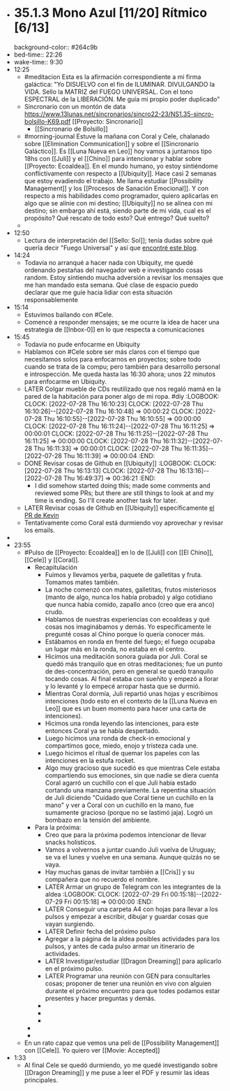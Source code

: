 - # 35.1.3 Mono Azul [11/20] Rítmico [6/13]
  background-color:: #264c9b
- bed-time:: 22:26
- wake-time:: 9:30
- 12:25
	- #meditacion Esta es la afirmación correspondiente a mi firma galáctica: "Yo DISUELVO con el fin de ILUMINAR. DIVULGANDO la VIDA. Sello la MATRIZ del FUEGO UNIVERSAL. Con el tono ESPECTRAL de la LIBERACIÓN. Me guía mi propio poder duplicado"
	- Sincronario con un montón de data https://www.13lunas.net/sincronarios/sincro22-23/NS1.35-sincro-bolsillo-K69.pdf [[Proyecto: Sincronario]]
		- [[Sincronario de Bolsillo]]
	- #morning-journal Estuve la mañana con Coral y Cele, chalanado sobre [[Elimination Communication]] y sobre el [[Sincronario Galáctico]]. Es [[Luna Nueva en Leo]] hoy vamos a juntarnos tipo 18hs con [[Juli]] y el [[Chino]] para intencionar y hablar sobre [[Proyecto: Ecoaldea]].
	  En el mundo humano, yo estoy sintiéndome conflictivamente con respecto a [[Ubiquity]]. Hace casi 2 semanas que estoy evadiendo el trabajo. Me llama estudiar [[Possibility Management]] y los [[Procesos de Sanación Emocional]]. Y con respecto a mis habilidades como programador, quiero aplicarlas en algo que se alínie con mi destino; [[Ubiquity]] no se alínea con mi destino; sin embargo ahí está, siendo parte de mi vida, cual es el propósito? Qué rescato de todo esto? Qué entrego? Qué suelto?
	-
- 12:50
	- Lectura de interpretación del [[Sello: Sol]]; tenía dudas sobre qué quería decir "Fuego Universal" y así que [encontré este blog](https://oraculomaya.com/blog/f/sol-ahau-fuego-universal-o-conexi%C3%B3n-con-la-fuente?blogcategory=conflicto).
- 14:24
	- Todavía no arranqué a hacer nada con Ubiquity, me quedé ordenando pestañas del navegador web e investigando cosas random. Estoy sintiendo mucha adversión a revisar los mensajes que me han mandado esta semana. Qué clase de espacio puedo declarar que me guíe hacia lidiar con esta situación responsablemente
- 15:14
	- Estuvimos bailando con #Cele.
	- Comencé a responder mensajes; se me ocurre la idea de hacer una estrategia de [[Inbox-0]] en lo que respecta a comunicaciones
- 15:45
	- Todavía no pude enfocarme en Ubiquity
	- Hablamos con #Cele sobre ser más claros con el tiempo que necesitamos solos para enfocarnos en proyectos; sobre todo cuando se trata de la compu; pero también para desarrollo personal e introspección. Me queda hasta las 16:30 ahora; unos 22 minutos para enfocarme en Ubiquity.
	- LATER Colgar mueble de CDs reutilizado que nos regaló mamá en la pared de la habitación para poner algo de mi ropa. #diy
	  :LOGBOOK:
	  CLOCK: [2022-07-28 Thu 16:10:23]
	  CLOCK: [2022-07-28 Thu 16:10:26]--[2022-07-28 Thu 16:10:48] =>  00:00:22
	  CLOCK: [2022-07-28 Thu 16:10:55]--[2022-07-28 Thu 16:10:55] =>  00:00:00
	  CLOCK: [2022-07-28 Thu 16:11:24]--[2022-07-28 Thu 16:11:25] =>  00:00:01
	  CLOCK: [2022-07-28 Thu 16:11:25]--[2022-07-28 Thu 16:11:25] =>  00:00:00
	  CLOCK: [2022-07-28 Thu 16:11:32]--[2022-07-28 Thu 16:11:33] =>  00:00:01
	  CLOCK: [2022-07-28 Thu 16:11:35]--[2022-07-28 Thu 16:11:39] =>  00:00:04
	  :END:
	- DONE Revisar cosas de Github en [[Ubiquity]]
	  :LOGBOOK:
	  CLOCK: [2022-07-28 Thu 16:13:13]
	  CLOCK: [2022-07-28 Thu 16:13:16]--[2022-07-28 Thu 16:49:37] =>  00:36:21
	  :END:
		- I did somehow started doing this; made some comments and reviewed some PRs; but there are still things to look at and my time is ending. So I'll create another task for later.
	- LATER Revisar cosas de Github en [[Ubiquity]] específicamente [el PR de Kevin](https://github.com/ubiquity/ubiquity-dollar/pull/196)
	- Tentativamente como Coral está durmiendo voy aprovechar y revisar los emails.
-
- 23:55
	- #Pulso de [[Proyecto: Ecoaldea]] en lo de [[Juli]] con [[El Chino]], [[Cele]] y [[Coral]].
		- Recapitulación
			- Fuimos y llevamos yerba, paquete de galletitas y fruta. Tomamos mates también.
			- La noche comenzó con mates, galletitas, frutos misteriosos (manto de algo, nunca los había probado) y algo cotidiano que nunca había comido, zapallo anco (creo que era anco) crudo.
			- Hablamos de nuestras experiencias con ecoaldeas y qué cosas nos imaginábamos y demás. Yo específicamente le pregunté cosas al Chino porque lo quería conocer más.
			- Estábamos en ronda en frente del fuego; el fuego ocupaba un lugar más en la ronda, no estaba en el centro.
			- Hicimos una meditación sonora guiada por Juli. Coral se quedó más tranquilo que en otras meditaciones; fue un punto de des-concentración, pero en general se quedó tranquilo tocando cosas. Al final estaba con sueñito y empezó a llorar y lo levanté y lo empecé arropar hasta que se durmió.
			- Mientras Coral dormía, Juli repartió unas hojas y escribimos intenciones (todo esto en el contexto de la [[Luna Nueva en Leo]] que es un buen momento para hacer una carta de intenciones).
			- Hicimos una ronda leyendo las intenciones, para este entonces Coral ya se había despertado.
			- Luego hicimos una ronda de check-in emocional y compartimos goce, miedo, enojo y tristeza cada une.
			- Luego hicimos el ritual de quemar los papeles con las intenciones en la estufa rocket.
			- Algo muy gracioso que sucedió es que mientras Cele estaba compartiendo sus emociones, sin que nadie se diera cuenta Coral agarró un cuchillo con el que Juli había estado cortando una manzana previamente. La repentina situación de Juli diciendo "Cuidado que Coral tiene un cuchillo en la mano" y ver a Coral con un cuchillo en la mano, fue sumamente gracioso (porque no se lastimó jaja). Logró un bombazo en la tensión del ambiente.
		- Para la próxima:
			- Creo que para la próxima podemos intencionar de llevar snacks holísticos.
			- Vamos a volvernos a juntar cuando Juli vuelva de Uruguay; se va el lunes y vuelve en una semana. Aunque quizás no se vaya.
			- Hay muchas ganas de invitar también a [[Cris]] y su compañera que no recuerdo el nombre.
			- LATER Armar un grupo de Telegram con les integrantes de la aldea
			  :LOGBOOK:
			  CLOCK: [2022-07-29 Fri 00:15:18]--[2022-07-29 Fri 00:15:18] =>  00:00:00
			  :END:
			- LATER Conseguir una carpeta A4 con hojas para llevar a los pulsos y empezar a escribir, dibujar y guardar cosas que vayan surgiendo.
			- LATER Definir fecha del próximo pulso
			- Agregar a la página de la aldea posibles actividades para los pulsos, y antes de cada pulso armar un itinerario de actividades.
			- LATER Investigar/estudiar [[Dragon Dreaming]] para aplicarlo en el próximo pulso.
			- LATER Programar una reunión con GEN para consultarles cosas; proponer de tener una reunión en vivo con alguien durante el próximo encuentro para que todes podamos estar presentes y hacer preguntas y demás.
			-
			-
			-
		-
		-
	- En un rato capaz que vemos una peli de [[Possibility Management]] con [[Cele]]. Yo quiero ver [[Movie: Accepted]]
- 1:33
	- Al final Cele se quedó durmiendo, yo me quedé investigando sobre [[Dragon Dreaming]] y me puse a leer el PDF y resumir las ideas principales.